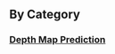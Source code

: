 ## By Category

### [Depth Map Prediction](https://github.com/bolianchen/deep-learning-paper-reading/tree/main/depth_map_prediction)

